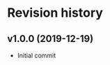 Revision history
=================================



v1.0.0 (2019-12-19)
---------------------------------
* Initial commit
